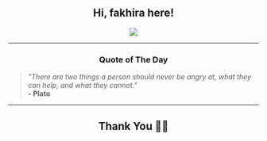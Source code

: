<h2 align="center"> Hi, fakhira here!</h2>

<p align="center">
<a href="https://github.com/fakhiralkda" alt="github streak"><img src="https://dvst-streak.herokuapp.com/?user=fakhiralkda&theme=tokyonight&fire=DD472C"></a>
</p>

<hr>
<h3 align="center">Quote of The Day</h3>
<p align="center">
<blockquote>
<i>"There are two things a person should never be angry at, what they can help, and what they cannot."</i>
<br>
<b>- Plato</b>
</blockquote>
</p>


<hr>
<h2 align="center">Thank You 🙏🏼</h2>
